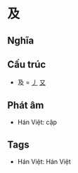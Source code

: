 # 及

## Nghĩa

## Cấu trúc
* 及 = [丿](丿.md) [又](又.md)

## Phát âm

* Hán Việt: cập

## Tags
* Hán Việt: Hán Việt

<script>window.HANZI_FIELD='及';</script>
